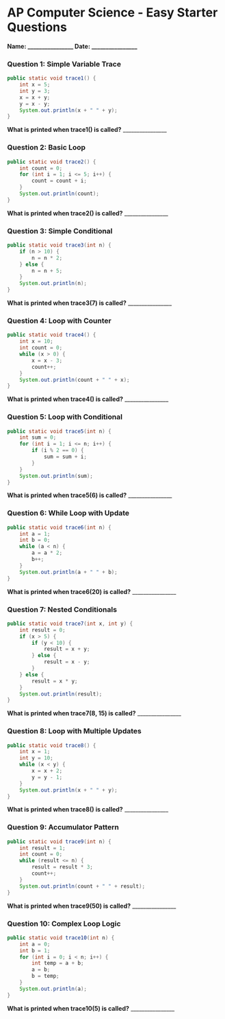 # AP Computer Science - Easy Starter Questions

**Name: ________________    Date: ________________**
### Question 1: Simple Variable Trace
```java
public static void trace1() {
    int x = 5;
    int y = 3;
    x = x + y;
    y = x - y;
    System.out.println(x + " " + y);
}
```
**What is printed when trace1() is called?** ________________
### Question 2: Basic Loop
```java
public static void trace2() {
    int count = 0;
    for (int i = 1; i <= 5; i++) {
        count = count + i;
    }
    System.out.println(count);
}
```
**What is printed when trace2() is called?** ________________
### Question 3: Simple Conditional
```java
public static void trace3(int n) {
    if (n > 10) {
        n = n * 2;
    } else {
        n = n + 5;
    }
    System.out.println(n);
}
```
**What is printed when trace3(7) is called?** ________________
### Question 4: Loop with Counter
```java
public static void trace4() {
    int x = 10;
    int count = 0;
    while (x > 0) {
        x = x - 3;
        count++;
    }
    System.out.println(count + " " + x);
}
```
**What is printed when trace4() is called?** ________________
### Question 5: Loop with Conditional
```java
public static void trace5(int n) {
    int sum = 0;
    for (int i = 1; i <= n; i++) {
        if (i % 2 == 0) {
            sum = sum + i;
        }
    }
    System.out.println(sum);
}
```
**What is printed when trace5(6) is called?** ________________
### Question 6: While Loop with Update
```java
public static void trace6(int n) {
    int a = 1;
    int b = 0;
    while (a < n) {
        a = a * 2;
        b++;
    }
    System.out.println(a + " " + b);
}
```
**What is printed when trace6(20) is called?** ________________
### Question 7: Nested Conditionals
```java
public static void trace7(int x, int y) {
    int result = 0;
    if (x > 5) {
        if (y < 10) {
            result = x + y;
        } else {
            result = x - y;
        }
    } else {
        result = x * y;
    }
    System.out.println(result);
}
```
**What is printed when trace7(8, 15) is called?** ________________
### Question 8: Loop with Multiple Updates
```java
public static void trace8() {
    int x = 1;
    int y = 10;
    while (x < y) {
        x = x + 2;
        y = y - 1;
    }
    System.out.println(x + " " + y);
}
```
**What is printed when trace8() is called?** ________________
### Question 9: Accumulator Pattern
```java
public static void trace9(int n) {
    int result = 1;
    int count = 0;
    while (result <= n) {
        result = result * 3;
        count++;
    }
    System.out.println(count + " " + result);
}
```
**What is printed when trace9(50) is called?** ________________
### Question 10: Complex Loop Logic
```java
public static void trace10(int n) {
    int a = 0;
    int b = 1;
    for (int i = 0; i < n; i++) {
        int temp = a + b;
        a = b;
        b = temp;
    }
    System.out.println(a);
}
```
**What is printed when trace10(5) is called?** ________________